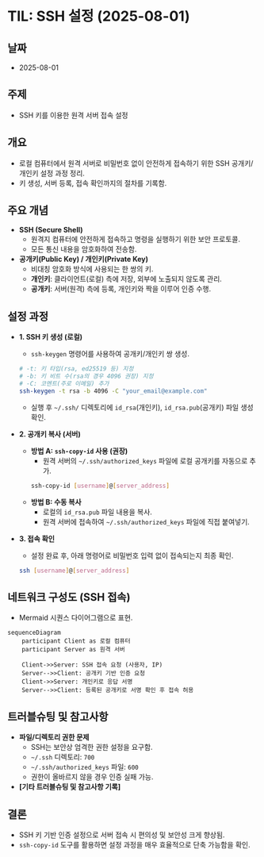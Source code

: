 # TIL: SSH 설정 (2025-08-01)

## 날짜
- 2025-08-01

## 주제
- SSH 키를 이용한 원격 서버 접속 설정

## 개요
- 로컬 컴퓨터에서 원격 서버로 비밀번호 없이 안전하게 접속하기 위한 SSH 공개키/개인키 설정 과정 정리.
- 키 생성, 서버 등록, 접속 확인까지의 절차를 기록함.

## 주요 개념
- **SSH (Secure Shell)**
  - 원격지 컴퓨터에 안전하게 접속하고 명령을 실행하기 위한 보안 프로토콜.
  - 모든 통신 내용을 암호화하여 전송함.
- **공개키(Public Key) / 개인키(Private Key)**
  - 비대칭 암호화 방식에 사용되는 한 쌍의 키.
  - **개인키**: 클라이언트(로컬) 측에 저장, 외부에 노출되지 않도록 관리.
  - **공개키**: 서버(원격) 측에 등록, 개인키와 짝을 이루어 인증 수행.

## 설정 과정
- **1. SSH 키 생성 (로컬)**
  - `ssh-keygen` 명령어를 사용하여 공개키/개인키 쌍 생성.
  ```bash
  # -t: 키 타입(rsa, ed25519 등) 지정
  # -b: 키 비트 수(rsa의 경우 4096 권장) 지정
  # -C: 코멘트(주로 이메일) 추가
  ssh-keygen -t rsa -b 4096 -C "your_email@example.com"
  ```
  - 실행 후 `~/.ssh/` 디렉토리에 `id_rsa`(개인키), `id_rsa.pub`(공개키) 파일 생성 확인.

- **2. 공개키 복사 (서버)**
  - **방법 A: `ssh-copy-id` 사용 (권장)**
    - 원격 서버의 `~/.ssh/authorized_keys` 파일에 로컬 공개키를 자동으로 추가.
    ```bash
    ssh-copy-id [username]@[server_address]
    ```
  - **방법 B: 수동 복사**
    - 로컬의 `id_rsa.pub` 파일 내용을 복사.
    - 원격 서버에 접속하여 `~/.ssh/authorized_keys` 파일에 직접 붙여넣기.

- **3. 접속 확인**
  - 설정 완료 후, 아래 명령어로 비밀번호 입력 없이 접속되는지 최종 확인.
  ```bash
  ssh [username]@[server_address]
  ```

## 네트워크 구성도 (SSH 접속)
- Mermaid 시퀀스 다이어그램으로 표현.
```mermaid
sequenceDiagram
    participant Client as 로컬 컴퓨터
    participant Server as 원격 서버

    Client->>Server: SSH 접속 요청 (사용자, IP)
    Server-->>Client: 공개키 기반 인증 요청
    Client->>Server: 개인키로 응답 서명
    Server-->>Client: 등록된 공개키로 서명 확인 후 접속 허용
```

## 트러블슈팅 및 참고사항
- **파일/디렉토리 권한 문제**
  - SSH는 보안상 엄격한 권한 설정을 요구함.
  - `~/.ssh` 디렉토리: `700`
  - `~/.ssh/authorized_keys` 파일: `600`
  - 권한이 올바르지 않을 경우 인증 실패 가능.
- **[기타 트러블슈팅 및 참고사항 기록]**

## 결론
- SSH 키 기반 인증 설정으로 서버 접속 시 편의성 및 보안성 크게 향상됨.
- `ssh-copy-id` 도구를 활용하면 설정 과정을 매우 효율적으로 단축 가능함을 확인.